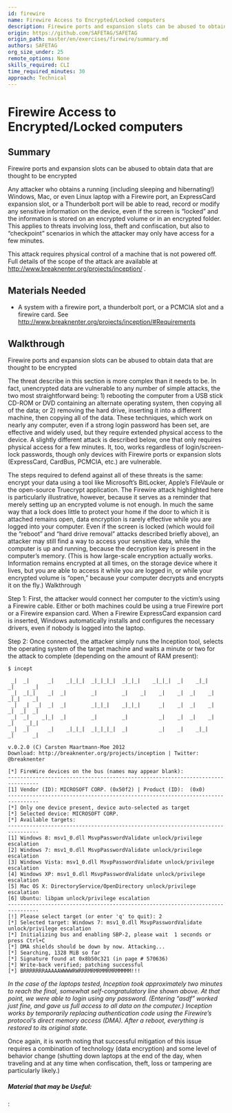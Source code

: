 ```yaml
---
id: firewire
name: Firewire Access to Encrypted/Locked computers
description: Firewire ports and expansion slots can be abused to obtain data that are thought to be encryptedAny attacker who...
origin: https://github.com/SAFETAG/SAFETAG
origin_path: master/en/exercises/firewire/summary.md
authors: SAFETAG
org_size_under: 25
remote_options: None
skills_required: CLI
time_required_minutes: 30
approach: Technical
---
```

# Firewire Access to Encrypted/Locked computers

## Summary

Firewire ports and expansion slots can be abused to obtain data that are thought to be encrypted

Any attacker who obtains a running (including sleeping and hibernating!) Windows, Mac, or even Linux laptop with a Firewire port, an ExpressCard expansion slot, or a Thunderbolt port will be able to read, record or modify any sensitive information on the device, even if the screen is “locked” and the information is stored on an encrypted volume or in an encrypted folder. This applies to threats involving loss, theft and confiscation, but also to “checkpoint” scenarios in which the attacker may only have access for a few minutes.

This attack requires physical control of a machine that is not powered off. Full details of the scope of the attack are available at http://www.breaknenter.org/projects/inception/ .


## Materials Needed

* A system with a firewire port, a thunderbolt port, or a PCMCIA slot and a firewire card. See http://www.breaknenter.org/projects/inception/#Requirements


## Walkthrough

Firewire ports and expansion slots can be abused to obtain data that are thought to be encrypted

The threat describe in this section is more complex than it needs to be. In fact, unencrypted data are vulnerable to any number of simple attacks, the two most straightforward being: 1) rebooting the computer from a USB stick CD-ROM or DVD containing an alternate operating system, then copying all of the data; or 2) removing the hard drive, inserting it into a different machine, then copying all of the data. These techniques, which work on nearly any computer, even if a strong login password has been set, are effective and widely used, but they require extended physical access to the device. A slightly different attack is described below, one that only requires physical access for a few minutes. It, too, works regardless of login/screen-lock passwords, though only devices with Firewire ports or expansion slots (ExpressCard, CardBus, PCMCIA, etc.) are vulnerable.

The steps required to defend against all of these threats is the same: encrypt your data using a tool like Microsoft’s BitLocker, Apple’s FileVaule or the open-source Truecrypt application. The Firewire attack highlighted here is particularly illustrative, however, because it serves as a reminder that merely setting up an encrypted volume is not enough. In much the same way that a lock does little to protect your home if the door to which it is attached remains open, data encryption is rarely effective while you are logged into your computer. Even if the screen is locked (which would foil the “reboot” and “hard drive removal” attacks described briefly above), an attacker may still find a way to access your sensitive data, while the computer is up and running, because the decryption key is present in the computer’s memory. (This is how large-scale encryption actually works. Information remains encrypted at all times, on the storage device where it lives, but you are able to access it while you are logged in, or while your encrypted volume is “open,” because your computer decrypts and encrypts it on the fly.)
Walkthrough

Step 1: First, the attacker would connect her computer to the victim’s using a Firewire cable. Either or both machines could be using a true Firewire port or a Firewire expansion card. When a Firewire ExpressCard expansion card is inserted, Windows automatically installs and configures the necessary drivers, even if nobody is logged into the laptop.

Step 2: Once connected, the attacker simply runs the Inception tool, selects the operating system of the target machine and waits a minute or two for the attack to complete (depending on the amount of RAM present):

```
$ incept

 _|  _|      _|    _|_|_|  _|_|_|_|  _|_|_|    _|_|_|  _|    _|_|    _|      _|
 _|  _|_|    _|  _|        _|        _|    _|    _|    _|  _|    _|  _|_|    _|
 _|  _|  _|  _|  _|        _|_|_|    _|_|_|      _|    _|  _|    _|  _|  _|  _|
 _|  _|    _|_|  _|        _|        _|          _|    _|  _|    _|  _|    _|_|
 _|  _|      _|    _|_|_|  _|_|_|_|  _|          _|    _|    _|_|    _|      _|

v.0.2.0 (C) Carsten Maartmann-Moe 2012
Download: http://breaknenter.org/projects/inception | Twitter: @breaknenter

[*] FireWire devices on the bus (names may appear blank):
--------------------------------------------------------------------------------
[1] Vendor (ID): MICROSOFT CORP. (0x50f2) | Product (ID):  (0x0)
--------------------------------------------------------------------------------
[*] Only one device present, device auto-selected as target
[*] Selected device: MICROSOFT CORP.
[*] Available targets:
--------------------------------------------------------------------------------
[1] Windows 8: msv1_0.dll MsvpPasswordValidate unlock/privilege escalation
[2] Windows 7: msv1_0.dll MsvpPasswordValidate unlock/privilege escalation
[3] Windows Vista: msv1_0.dll MsvpPasswordValidate unlock/privilege escalation
[4] Windows XP: msv1_0.dll MsvpPasswordValidate unlock/privilege escalation
[5] Mac OS X: DirectoryService/OpenDirectory unlock/privilege escalation
[6] Ubuntu: libpam unlock/privilege escalation
--------------------------------------------------------------------------------
[!] Please select target (or enter 'q' to quit): 2
[*] Selected target: Windows 7: msv1_0.dll MsvpPasswordValidate unlock/privilege escalation
[*] Initializing bus and enabling SBP-2, please wait  1 seconds or press Ctrl+C
[*] DMA shields should be down by now. Attacking...
[*] Searching, 1328 MiB so far
[*] Signature found at 0x8b50c321 (in page # 570636)
[*] Write-back verified; patching successful
[*] BRRRRRRRAAAAAWWWWRWRRRMRMRMMRMRMMMMM!!!
```

*In the case of the laptops tested, Inception took approximately two minutes to reach the final, somewhat self-congratulatory line shown above. At that point, we were able to login using any password. (Entering “asdf” worked just fine, and gave us full access to all data on the computer.) Inception works by temporarily replacing authentication code using the Firewire’s protocol’s direct memory access (DMA). After a reboot, everything is restored to its original state.*

Once again, it is worth noting that successful mitigation of this issue requires a combination of technology (data encryption) and some level of behavior change (shutting down laptops at the end of the day, when traveling and at any time when confiscation, theft, loss or tampering are particularly likely.)


##### Material that may be Useful:






:[](../references/footnotes.md)
